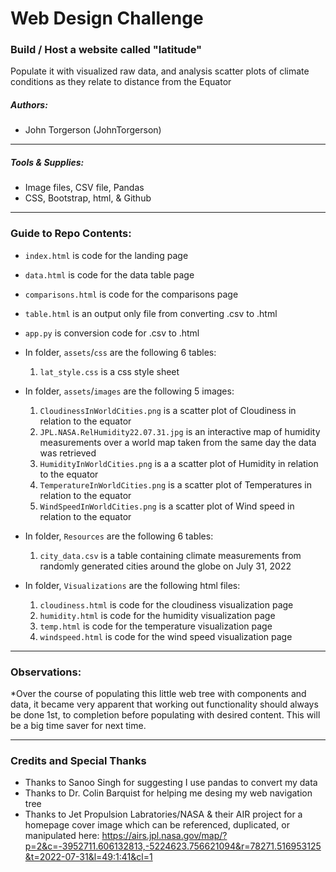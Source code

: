 # Web Design Challenge

### Build / Host a website called "latitude"
Populate it with visualized raw data, and analysis scatter plots of climate conditions as they relate to distance from the Equator

##### Authors:
* John Torgerson (JohnTorgerson)
---

##### Tools & Supplies:
* Image files, CSV file, Pandas
* CSS, Bootstrap, html, & Github
---

### Guide to Repo Contents:

* `index.html` is code for the landing page
* `data.html` is code for the data table page
* `comparisons.html` is code for the comparisons page
* `table.html` is an output only file from converting .csv to .html
* `app.py` is conversion code for .csv to .html

* In folder, `assets`/`css` are the following 6 tables:
    1. `lat_style.css` is a css style sheet
   
* In folder, `assets`/`images` are the following 5 images:
    1. `CloudinessInWorldCities.png` is a scatter plot of Cloudiness in relation to the equator
    2. `JPL.NASA.RelHumidity22.07.31.jpg` is an interactive map of humidity measurements over a world map taken from the same day the data was retrieved
    3. `HumidityInWorldCities.png` is a a scatter plot of Humidity in relation to the equator
    4. `TemperatureInWorldCities.png` is a scatter plot of Temperatures in relation to the equator
    5. `WindSpeedInWorldCities.png` is a scatter plot of Wind speed in relation to the equator
    
* In folder, `Resources` are the following 6 tables:
    1. `city_data.csv` is a table containing climate measurements from randomly generated cities around the globe on July 31, 2022

* In folder, `Visualizations` are the following html files:
    1. `cloudiness.html` is code for the cloudiness visualization page
    2. `humidity.html` is code for the humidity visualization page
    3. `temp.html` is code for the temperature visualization page
    4. `windspeed.html` is code for the wind speed visualization page
---

### Observations:
*Over the course of populating this little web tree with components and data, it became very apparent that working out functionality should always be done 1st, to completion before populating with desired content. This will be a big time saver for next time. 

---

### Credits and Special Thanks

* Thanks to Sanoo Singh for suggesting I use pandas to convert my data
* Thanks to Dr. Colin Barquist for helping me desing my web navigation tree
* Thanks to Jet Propulsion Labratories/NASA & their AIR project for a homepage cover image which can be referenced, duplicated, or manipulated here: https://airs.jpl.nasa.gov/map/?p=2&c=-3952711.606132813,-5224623.756621094&r=78271.516953125&t=2022-07-31&l=49:1:41&cl=1 
